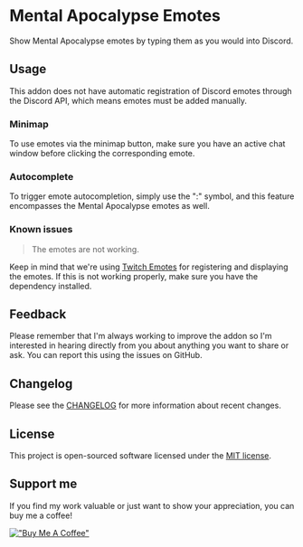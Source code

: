 # Mental Apocalypse Emotes

Show Mental Apocalypse emotes by typing them as you would into Discord.

## Usage

This addon does not have automatic registration of Discord emotes through the Discord API, which means emotes must be added manually.

### Minimap

To use emotes via the minimap button, make sure you have an active chat window before clicking the corresponding emote.

### Autocomplete

To trigger emote autocompletion, simply use the ":" symbol, and this feature encompasses the Mental Apocalypse emotes as well.

### Known issues

> The emotes are not working.

Keep in mind that we're using [Twitch Emotes](https://www.curseforge.com/wow/addons/twitch-emotes-v2) for registering and displaying the emotes. If this is not working properly, make sure you have the dependency installed.

## Feedback

Please remember that I'm always working to improve the addon so I'm interested in hearing directly from you about anything you want to share or ask. You can report this using the issues on GitHub.

## Changelog

Please see the [CHANGELOG](CHANGELOG.md) for more information about recent changes.

## License

This project is open-sourced software licensed under the [MIT license](https://opensource.org/licenses/MIT).

## Support me
If you find my work valuable or just want to show your appreciation, you can buy me a coffee!

[!["Buy Me A Coffee"](https://www.buymeacoffee.com/assets/img/custom_images/orange_img.png)](https://buymeacoffee.com/jordinbrouwer)

